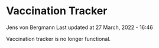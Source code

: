 Vaccination Tracker
================
Jens von Bergmann
Last updated at 27 March, 2022 - 16:46

Vaccination tracker is no longer functional.
